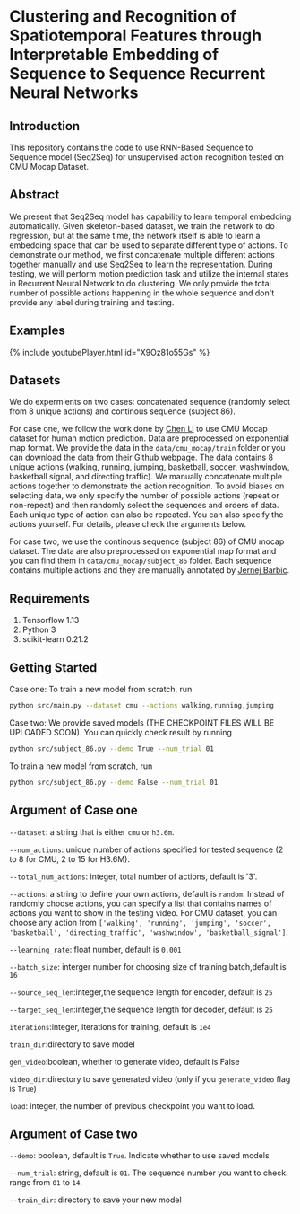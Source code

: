 # Clustering and Recognition of Spatiotemporal Features through Interpretable Embedding of Sequence to Sequence Recurrent Neural Networks

## Introduction
This repository contains the code to use RNN-Based Sequence to Sequence model (Seq2Seq) for unsupervised action recognition tested on CMU Mocap Dataset.

## Abstract
We present that Seq2Seq model has capability to learn temporal embedding automatically. Given skeleton-based dataset, we train the network to do regression, but at the same time, the network itself is able to learn a embedding space that can be used to separate different type of actions. 
To demonstrate our method, we first concatenate multiple different actions together manually and use Seq2Seq to learn the representation. During testing,
we will perform motion prediction task and utilize the internal states in Recurrent Neural Network to do clustering. We only provide the total number of 
possible actions happening in the whole sequence and don't provide any label during training and testing.

## Examples
{% include youtubePlayer.html id="X9Oz81o55Gs" %}

## Datasets
We do expermients on two cases: concatenated sequence (randomly select from 8 unique actions) and continous sequence (subject 86).

For case one, we follow the work done by [Chen Li](https://github.com/chaneyddtt/Convolutional-Sequence-to-Sequence-Model-for-Human-Dynamics) to use CMU Mocap dataset for human motion prediction. Data are preprocessed on exponential map format. We provide the data in the `data/cmu_mocap/train` folder or you can download the data from their Github webpage. The data contains 8 unique actions (walking, running, jumping, basketball, soccer, washwindow, basketball signal, and directing traffic). We manually concatenate multiple actions together to demonstrate the action recognition. To avoid biases on selecting data, we only specify the number of possible actions (repeat or non-repeat) and then randomly select the sequences and orders of data. Each unique type of action can also be repeated. You can also specify the actions yourself. For details, please check the arguments below.

For case two, we use the continous sequence (subject 86) of CMU mocap dataset. The data are also preprocessed on exponential map format and you can find them in `data/cmu_mocap/subject_86` folder. Each sequence contains multiple actions and they are manually annotated by [Jernej Barbic](https://www.researchgate.net/publication/221474944_Segmenting_Motion_Capture_Data_into_Distinct_Behaviors).

## Requirements
1. Tensorflow 1.13
2. Python 3
3. scikit-learn 0.21.2

## Getting Started
Case one: To train a new model from scratch, run
```bash
python src/main.py --dataset cmu --actions walking,running,jumping
```
Case two: We provide saved models (THE CHECKPOINT FILES WILL BE UPLOADED SOON). You can quickly check result by running
```bash
python src/subject_86.py --demo True --num_trial 01
```
To train a new model from scratch, run
```bash
python src/subject_86.py --demo False --num_trial 01
```

## Argument of Case one
`--dataset`: a string that is either `cmu` or `h3.6m`.

`--num_actions`: unique number of actions specified for tested sequence (2 to 8 for CMU, 2 to 15 for H3.6M).

`--total_num_actions`: integer, total number of actions, default is '3'.

`--actions`: a string to define your own actions, default is `random`. Instead of randomly choose actions, you can specify a list that contains names of actions you want to show in the testing video. For CMU dataset, you can choose
any action from `['walking', 'running', 'jumping', 'soccer', 'basketball', 'directing_traffic', 'washwindow', 'basketball_signal']`.

`--learning_rate`: float number, default is `0.001`

`--batch_size`: interger number for choosing size of training batch,default is `16`

`--source_seq_len`:integer,the sequence length for encoder, default is `25`

`--target_seq_len`:integer,the sequence length for decoder, default is `25`

`iterations`:integer, iterations for training, default is `1e4`

`train_dir`:directory to save model

`gen_video`:boolean, whether to generate video, default is False

`video_dir`:directory to save generated video (only if you `generate_video` flag is `True`)

`load`: integer, the number of previous checkpoint you want to load.

## Argument of Case two
`--demo`: boolean, default is `True`. Indicate whether to use saved models

`--num_trial`: string, default is `01`. The sequence number you want to check. range from `01` to `14`.

`--train_dir`: directory to save your new model

